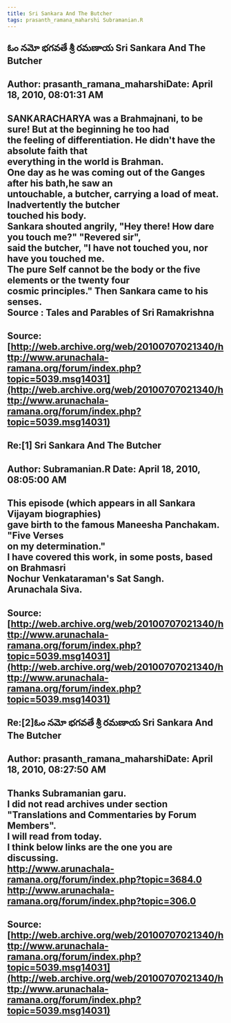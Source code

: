 ```yaml
--- 
title: Sri Sankara And The Butcher   
tags: prasanth_ramana_maharshi Subramanian.R  
---  
```

## ఓం నమో భగవతే శ్రీ రమణాయ Sri Sankara And The Butcher  
Author: prasanth_ramana_maharshiDate: April 18, 2010, 08:01:31 AM  
---  
SANKARACHARYA was a Brahmajnani, to be sure! But at the beginning he too had  
the feeling of differentiation. He didn't have the absolute faith that  
everything in the world is Brahman.   
One day as he was coming out of the Ganges after his bath,he saw an  
untouchable, a butcher, carrying a load of meat. Inadvertently the butcher  
touched his body.   
**Sankara shouted angrily, "Hey there! How dare you touch me?" "Revered sir",  
said the butcher, "I have not touched you, nor have you touched me.   
The pure Self cannot be the body or the five elements or the twenty four  
cosmic principles." Then Sankara came to his senses.**   
 **Source** : Tales and Parables of Sri Ramakrishna
 ---  
Source:[http://web.archive.org/web/20100707021340/http://www.arunachala-ramana.org/forum/index.php?topic=5039.msg14031](http://web.archive.org/web/20100707021340/http://www.arunachala-ramana.org/forum/index.php?topic=5039.msg14031)   
---  

## Re:[1] Sri Sankara And The Butcher  
Author: Subramanian.R       Date: April 18, 2010, 08:05:00 AM  
---  
This episode (which appears in all Sankara Vijayam biographies)   
gave birth to the famous Maneesha Panchakam. "Five Verses   
on my determination."   
I have covered this work, in some posts, based on Brahmasri   
Nochur Venkataraman's Sat Sangh.   
Arunachala Siva.
 ---  
Source:[http://web.archive.org/web/20100707021340/http://www.arunachala-ramana.org/forum/index.php?topic=5039.msg14031](http://web.archive.org/web/20100707021340/http://www.arunachala-ramana.org/forum/index.php?topic=5039.msg14031)   
---  

## Re:[2]ఓం నమో భగవతే శ్రీ రమణాయ  Sri Sankara And The Butcher  
Author: prasanth_ramana_maharshiDate: April 18, 2010, 08:27:50 AM  
---  
Thanks Subramanian garu.   
I did not read archives under section "Translations and Commentaries by Forum  
Members".   
I will read from today.   
I think below links are the one you are discussing.   
http://www.arunachala-ramana.org/forum/index.php?topic=3684.0   
http://www.arunachala-ramana.org/forum/index.php?topic=306.0
 ---  
Source:[http://web.archive.org/web/20100707021340/http://www.arunachala-ramana.org/forum/index.php?topic=5039.msg14031](http://web.archive.org/web/20100707021340/http://www.arunachala-ramana.org/forum/index.php?topic=5039.msg14031)   
---  

